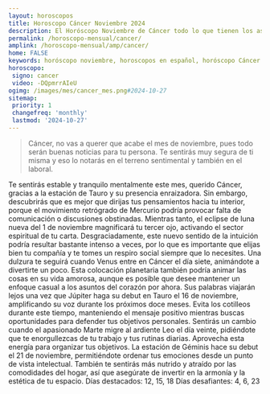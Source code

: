 ```yaml
---
layout: horoscopos
title: Horoscopo Cáncer Noviembre 2024
description: El Horóscopo Noviembre de Cáncer todo lo que tienen los astros preparados para este mes, amor, trabajo, familia. Todo sobre astrologia, tarot, predicciones. Horoscopo gratis en español, predicciones y astrología.
permalink: /horoscopo-mensual/cancer/
amplink: /horoscopo-mensual/amp/cancer/
home: FALSE
keywords: horóscopo noviembre, horoscopos en español, horóscopo Cáncer noviembre , horóscopo esperanza gracia, horoscop, horóscopos gratis, horoscopo Cáncer, Tarot, Astrologia, Zodíaco, Cáncer, horoscopo gratis, horoscopo del mes 
horoscopo:
 signo: cancer
 video: -DQpmrrAIeU
ogimg: /images/mes/cancer_mes.png#2024-10-27
sitemap:
 priority: 1
 changefreq: 'monthly'
 lastmod: '2024-10-27'
---
```



 > Cáncer, no vas a querer que acabe el mes de noviembre, pues todo serán buenas noticias para tu persona. Te sentirás muy segura de ti misma y eso lo notarás en el terreno sentimental y también en el laboral.



Te sentirás estable y tranquilo mentalmente este mes, querido Cáncer, gracias a la estación de Tauro y su presencia enraizadora. Sin embargo, descubrirás que es mejor que dirijas tus pensamientos hacia tu interior, porque el movimiento retrógrado de Mercurio podría provocar falta de comunicación o discusiones obstinadas.
Mientras tanto, el eclipse de luna nueva del 1 de noviembre magnificará tu tercer ojo, activando el sector espiritual de tu carta. Desgraciadamente, este nuevo sentido de la intuición podría resultar bastante intenso a veces, por lo que es importante que elijas bien tu compañía y te tomes un respiro social siempre que lo necesites.
Una dulzura te seguirá cuando Venus entre en Cáncer el día siete, animándote a divertirte un poco. Esta colocación planetaria también podría animar las cosas en su vida amorosa, aunque es posible que desee mantener un enfoque casual a los asuntos del corazón por ahora.
Sus palabras viajarán lejos una vez que Júpiter haga su debut en Tauro el 16 de noviembre, amplificando su voz durante los próximos doce meses. Evita los cotilleos durante este tiempo, manteniendo el mensaje positivo mientras buscas oportunidades para defender tus objetivos personales.
Sentirás un cambio cuando el apasionado Marte migre al ardiente Leo el día veinte, pidiéndote que te enorgullezcas de tu trabajo y tus rutinas diarias. Aprovecha esta energía para organizar tus objetivos. 
La estación de Géminis hace su debut el 21 de noviembre, permitiéndote ordenar tus emociones desde un punto de vista intelectual. También te sentirás más nutrido y atraído por las comodidades del hogar, así que asegúrate de invertir en la armonía y la estética de tu espacio.
Días destacados: 12, 15, 18
Días desafiantes: 4, 6, 23